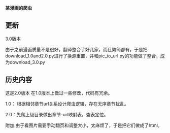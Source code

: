 **某漫画的爬虫**

## 更新

3.0版本

由于之前漫画质量不是很好，翻译整合了好几家，而且繁简都有，于是把download_1.0and2.0.py进行了换源重置，并和pic_to_url.py的功能做了整合，成为download_3.0.py

## 历史内容

这是2.0版本 在1.0版本上做过一些修改，代码有冗余。

1.0： 根据相邻章节url关系设计爬虫逻辑，存在无序章节扰乱。

2.0：先爬上级目录做出章节-url映射表，查表定位。

附加:由于看图片需要手动翻页和调整大小，太麻烦了，于是把它们做成了html。

